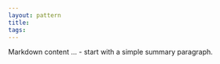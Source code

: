 ```yaml
---
layout: pattern
title: 
tags: 
---
```


Markdown content ... - start with a simple summary paragraph. 

